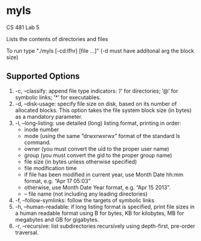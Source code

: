# myls
CS 481 Lab 5

Lists the contents of directories and files

To run type "./myls [-cd:lfhr] [file ...]" (-d must have additonal arg the block size)

## Supported Options

	
1. -c, –classify: append file type indicators: ’/’ for directories; ’@’ for symbolic links; ’*’ for executables.
2. -d, –disk-usage: specify file size on disk, based on its number of allocated blocks. This option takes
the file system block size (in bytes) as a mandatory parameter.
3. -l, –long-listing: use detailed (long) listing format, printing in order:
   * inode number
   * mode (using the same “drwxrwxrwx” format of the standard ls command.
   * owner (you must convert the uid to the proper user name)
   * group (you must convert the gid to the proper group name)
   * file size (in bytes unless otherwise specified)
   * file modification time
    - if file has been modified in current year, use Month Date hh:mm format, e.g. “Apr 17 05:03”
    - otherwise, use Month Date Year format, e.g. “Apr 15 2013”.
   * – file name (not including any leading directories)
3. -f, –follow-symlinks: follow the targets of symbolic links
4. -h, –human-readable: if long listing format is specified, print file sizes in a human readable format using
B for bytes, KB for kilobytes, MB for megabytes and GB for gigabytes.
5. -r, –recursive: list subdirectories recursively using depth-first, pre-order traversal.


